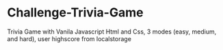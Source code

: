 # Challenge-Trivia-Game
Trivia Game with Vanila Javascript Html and Css, 3 modes (easy, medium, and hard), user highscore from localstorage

